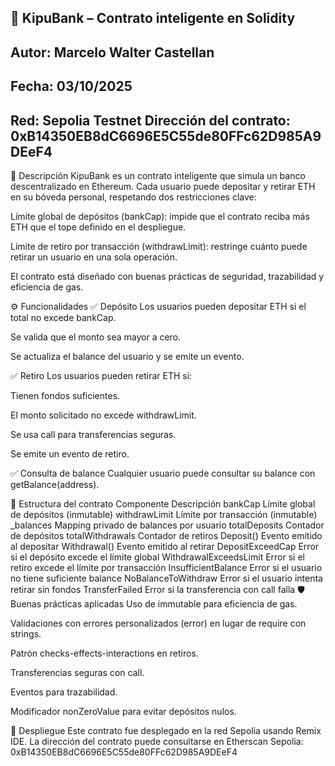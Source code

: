 ## 🏦 KipuBank – Contrato inteligente en Solidity
## Autor: Marcelo Walter Castellan 
## Fecha: 03/10/2025 
## Red: Sepolia Testnet Dirección del contrato: 0xB14350EB8dC6696E5C55de80FFc62D985A9DEeF4

📌 Descripción
KipuBank es un contrato inteligente que simula un banco descentralizado en Ethereum. Cada usuario puede depositar y retirar ETH en su bóveda personal, respetando dos restricciones clave:

Límite global de depósitos (bankCap): impide que el contrato reciba más ETH que el tope definido en el despliegue.

Límite de retiro por transacción (withdrawLimit): restringe cuánto puede retirar un usuario en una sola operación.

El contrato está diseñado con buenas prácticas de seguridad, trazabilidad y eficiencia de gas.

⚙️ Funcionalidades
✅ Depósito
Los usuarios pueden depositar ETH si el total no excede bankCap.

Se valida que el monto sea mayor a cero.

Se actualiza el balance del usuario y se emite un evento.

✅ Retiro
Los usuarios pueden retirar ETH si:

Tienen fondos suficientes.

El monto solicitado no excede withdrawLimit.

Se usa call para transferencias seguras.

Se emite un evento de retiro.

✅ Consulta de balance
Cualquier usuario puede consultar su balance con getBalance(address).

🧱 Estructura del contrato
Componente	Descripción
bankCap	Límite global de depósitos (inmutable)
withdrawLimit	Límite por transacción (inmutable)
_balances	Mapping privado de balances por usuario
totalDeposits	Contador de depósitos
totalWithdrawals	Contador de retiros
Deposit()	Evento emitido al depositar
Withdrawal()	Evento emitido al retirar
DepositExceedCap	Error si el depósito excede el límite global
WithdrawalExceedsLimit	Error si el retiro excede el límite por transacción
InsufficientBalance	Error si el usuario no tiene suficiente balance
NoBalanceToWithdraw	Error si el usuario intenta retirar sin fondos
TransferFailed	Error si la transferencia con call falla
🛡️ Buenas prácticas aplicadas
Uso de immutable para eficiencia de gas.

Validaciones con errores personalizados (error) en lugar de require con strings.

Patrón checks-effects-interactions en retiros.

Transferencias seguras con call.

Eventos para trazabilidad.

Modificador nonZeroValue para evitar depósitos nulos.

🚀 Despliegue
Este contrato fue desplegado en la red Sepolia usando Remix IDE. La dirección del contrato puede consultarse en Etherscan Sepolia: 0xB14350EB8dC6696E5C55de80FFc62D985A9DEeF4


